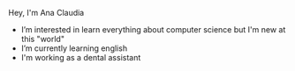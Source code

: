    Hey, I'm Ana Claudia 
- I’m interested in learn everything about computer science but I'm new at this "world"
- I’m currently learning english
- I'm working as a dental assistant
